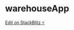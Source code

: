 # warehouseApp

[Edit on StackBlitz ⚡️](https://stackblitz.com/edit/nativescript-stackblitz-templates-qqnnx9)